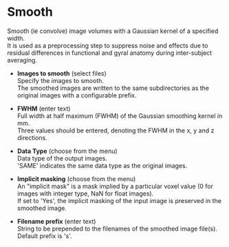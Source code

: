 # Smooth  
Smooth (ie convolve) image volumes with a Gaussian kernel of a specified width.  
It is used as a preprocessing step to suppress noise and effects due to residual differences in functional and gyral anatomy during inter-subject averaging.  

* **Images to smooth** (select files)  
Specify the images to smooth.  
The smoothed images are written to the same subdirectories as the original images with a configurable prefix.  

* **FWHM** (enter text)  
Full width at half maximum (FWHM) of the Gaussian smoothing kernel in mm.  
Three values should be entered, denoting the FWHM in the x, y and z directions.  

* **Data Type** (choose from the menu)  
Data type of the output images.  
'SAME' indicates the same data type as the original images.  

* **Implicit masking** (choose from the menu)  
An "implicit mask" is a mask implied by a particular voxel value (0 for images with integer type, NaN for float images).  
If set to 'Yes', the implicit masking of the input image is preserved in the smoothed image.  

* **Filename prefix** (enter text)  
String to be prepended to the filenames of the smoothed image file(s). Default prefix is 's'.  

